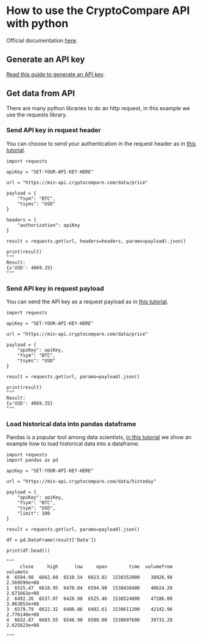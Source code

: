 # How to use the CryptoCompare API with python

Official documentation [here](https://min-api.cryptocompare.com/documentation).

## Generate an API key
[Read this guide to generate an API key](https://www.cryptocompare.com/coins/guides/how-to-use-our-api/).

## Get data from API 
There are many python libraries to do an http request, in this example we use the requests library.

### Send API key in request header
You can choose to send your authentication in the request header as in [this tutorial](https://github.com/CryptoCompareLTD/api-guides/blob/master/python/api-tutorial-with-header.py).

```
import requests

apiKey = "SET-YOUR-API-KEY-HERE"

url = "https://min-api.cryptocompare.com/data/price"

payload = {
    "fsym": "BTC",
    "tsyms": "USD"
}

headers = {
    "authorization": apiKey
}

result = requests.get(url, headers=headers, params=payload).json()

print(result)
"""
Result: 
{u'USD': 4069.35}
"""

```

### Send API key in request payload
You can send the API key as a request payload as in [this tutorial](https://github.com/CryptoCompareLTD/api-guides/blob/master/python/api-tutorial.py).

```
import requests

apiKey = "SET-YOUR-API-KEY-HERE"

url = "https://min-api.cryptocompare.com/data/price"

payload = {
    "apiKey": apiKey,
    "fsym": "BTC",
    "tsyms": "USD"
}

result = requests.get(url, params=payload).json()

print(result)
"""
Result: 
{u'USD': 4069.35}
"""
```

### Load historical data into pandas dataframe
Pandas is a popular tool among data scientists, [in this tutorial](https://github.com/CryptoCompareLTD/api-guides/blob/master/python/api-tutorial-pandas.py) we show an example how to load historical data into a dataframe.

```
import requests
import pandas as pd

apiKey = "SET-YOUR-API-KEY-HERE"

url = "https://min-api.cryptocompare.com/data/histoday"

payload = {
    "apiKey": apiKey,
    "fsym": "BTC",
    "tsym": "USD",
    "limit": 100
}

result = requests.get(url, params=payload).json()

df = pd.DataFrame(result['Data'])

print(df.head())

"""
     close     high      low     open        time  volumefrom      volumeto
0  6594.98  6662.60  6510.54  6623.82  1538352000    38926.98  2.569599e+08
1  6525.47  6618.95  6478.04  6594.98  1538438400    40624.20  2.671663e+08
2  6492.26  6537.07  6428.98  6525.46  1538524800    47186.00  3.063853e+08
3  6579.79  6622.32  6486.86  6492.61  1538611200    42142.96  2.776140e+08
4  6632.87  6683.55  6546.98  6580.00  1538697600    39731.28  2.625623e+08

"""
```


